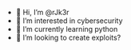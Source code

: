 - 👋 Hi, I’m @rJk3r
- 👀 I’m interested in cybersecurity
- 🌱 I’m currently learning python
- 💞️ I’m looking to create exploits?

<!---
rJk3r/rJk3r is a ✨ special ✨ repository because its `README.md` (this file) appears on your GitHub profile.
You can click the Preview link to take a look at your changes.
--->
